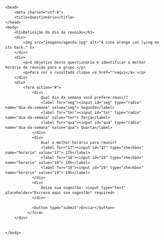 
    <head>
        <meta charset="utf-8">
        <title>Questionário</title>
    </head>
    <body>
        <h1>Definição do dia da reunião</h1>
        <div>
            <img src="imagens/agenda.jpg" alt="A cute orange cat lying on its back." s>
        </div>
        <div>
            <p>O objetivo deste questionário é identificar o melhor horário de reunião para o grupo.</p>
            <p>Para ver o resultado clique <a href="">aqui</a>:</p>
        </div>
        <div>
            <form action="#">
                <div>
                    Qual dia da semana você prefere reunir?
                    <label for="seg"><input id="seg" type="radio" name="dia-da-semana" value="seg"> Segunda</label>
                    <label for="ter"><input id="ter" type="radio" name="dia-da-semana" value="ter"> Terça</label>
                    <label for="qua"><input id="qua" type="radio" name="dia-da-semana" value="qua"> Quarta</label>
                </div>
                <div>
                    Qual o melhor horário para reunir?
                    <label for="17"><input id="17" type="checkbox" name="horario" value="17"> 17h</label>
                    <label for="18"><input id="18" type="checkbox" name="horario" value="18"> 18h</label>
                    <label for="19"><input id="19" type="checkbox" name="horario" value="19"> 19h</label>
                </div>
                <div>
                    Deixe sua sugestão: <input type="text" placeholder="Escreva aqui sua sugestão" required>
                </div>
                
                <button type="submit">Enviar</button>
              </form>
        </div>
        
        
    </body>

